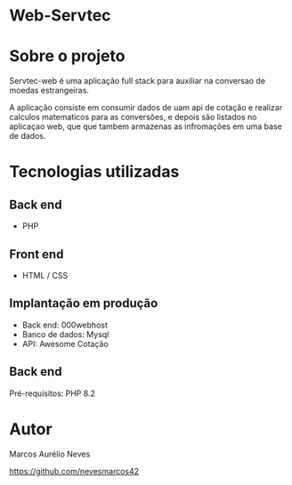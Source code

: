 # Web-Servtec

# Sobre o projeto

Servtec-web é uma aplicação full stack para auxiliar na conversao de moedas estrangeiras.

A aplicação consiste em consumir dados de uam api de cotação  e realizar calculos matematicos para as conversões, e depois são listados no aplicaçao web, que que tambem armazenas as infromações em uma base de dados.

# Tecnologias utilizadas
## Back end
- PHP
  
## Front end
- HTML / CSS
  
## Implantação em produção
- Back end: 000webhost
- Banco de dados: Mysql
- API: Awesome Cotação

## Back end
Pré-requisitos: PHP 8.2

# Autor

Marcos Aurélio Neves

https://github.com/nevesmarcos42
